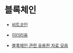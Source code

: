 
# 블록체인

- [비트코인](/blockchain/bitcoin/)

- [이더리움](/blockchain/ethereum/)

- [블록체인 관련 유용한 자료 모음](/blockchain/blockchain-tip.md)


